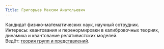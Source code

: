 ```yaml
---
Title: Григорьев Максим Анатольевич
---
```


Кандидат физико-математических наук, научный сотрудник.  
Интересы: квантования и перенормировки в калибровочных теориях, динамика и квантование релятивистских моделей.  
Ведёт: [теория групп и представлений](%base_url%?study%2Fplan%2Fgrouprepr).

